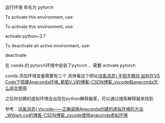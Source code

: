 运行环境 命名为 pytorch

 To activate this environment, use:

 To activate this environment, use:

activate python=3.7

To deactivate an active environment, use:

 deactivate





在 conda 的 pytorch环境中安装了pytorch ，需要 activate pytorch 

conda 添加环境变量需要有三个 具体看这个网址[(8条消息) 手把手教你 如何在VS Code下搭建Anaconda环境_葡萄V_V的博客-CSDN博客_vscode和anaconda怎么组合使用](https://blog.csdn.net/zzly1126/article/details/84927785)

之后你创建的虚拟环境会出现在python解释器里，可以通过搜索解释器来找到

参考：[(8条消息) Vscode——正确调用Anaconda创建的虚拟环境的方法_William.csj的博客-CSDN博客_vscode使用anaconda虚拟环境](https://blog.csdn.net/Williamcsj/article/details/122690222)



